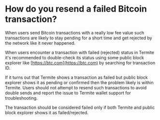 # How do you resend a failed Bitcoin transaction?

When users send Bitcoin transactions with a really low fee value such transactions are likely to stay pending for a short time and get rejected by the network like it never happened.

When users encounter a transaction with failed (rejected) status in Termite it's recommended to double-check its status using some public block explorer like [https://btc.com](https://btc.com) by searching for transaction ID.

If it turns out that Termite shows a transaction as failed but public block explorer shows it as pending or confirmed then the problem likely is within Termite. Users should not attempt to resend such transactions to avoid double sends and report the issue to Termite wallet support for troubleshooting.

The transaction should be considered failed only if both Termite and public block explorer shows it as failed/rejected.
